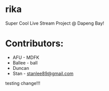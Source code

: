 # rika
Super Cool Live Stream Project @ Dapeng Bay!

# Contributors:
- AFU - MDFK
- Ballee - ball
- Duncan
- Stan - stanlee89@gmail.com



testing change!!!



